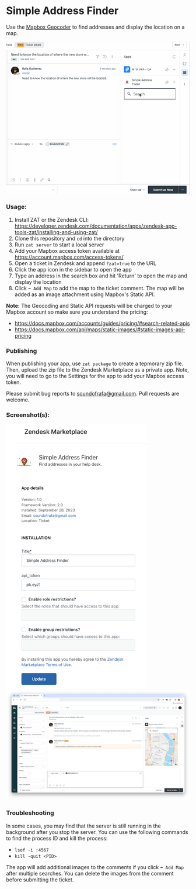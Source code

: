 # Simple Address Finder

Use the [Mapbox Geocoder](https://docs.mapbox.com/api/search/geocoding/) to find addresses and display the location on a map.

![image of adding map to sidebar and ticket](./assets/marketplace_map_app.gif)

### Usage:

1. Install ZAT or the Zendesk CLI: https://developer.zendesk.com/documentation/apps/zendesk-app-tools-zat/installing-and-using-zat/
2. Clone this repository and `cd` into the directory
3. Run `zat server` to start a local server
4. Add your Mapbox access token available at https://account.mapbox.com/access-tokens/
5. Open a ticket in Zendesk and append `?zat=true` to the URL
6. Click the app icon in the sidebar to open the app
7. Type an address in the search box and hit 'Return' to open the map and display the location
8. Click `⬅️ Add Map` to add the map to the ticket comment. The map will be added as an image attachment using Mapbox's Static API. 

**Note:** The Geocoding and Static API requests will be charged to your Mapbox account so make sure you understand the pricing: 
- https://docs.mapbox.com/accounts/guides/pricing/#search-related-apis
- https://docs.mapbox.com/api/maps/static-images/#static-images-api-pricing


### Publishing
When publishing your app, use `zat package` to create a tepmorary zip file. Then, upload the zip file to the Zendesk Marketplace as a private app. Note, you will need to go to the Settings for the app to add your Mapbox access token.

Please submit bug reports to [soundofrafa@gmail.com](mailto:soundofrafa@gmail.com). Pull requests are welcome.

### Screenshot(s):
![settings](./assets/settings.png)
![address-finder](./assets/simple-address-finder.png)

### Troubleshooting
In some cases, you may find that the server is still running in the background after you stop the server. You can use the following commands to find the process ID and kill the process:
- `lsof -i :4567`
- `kill -quit <PID>`

The app will add additional images to the comments if you click `⬅️ Add Map` after multiple searches. You can delete the images from the comment before submitting the ticket.
